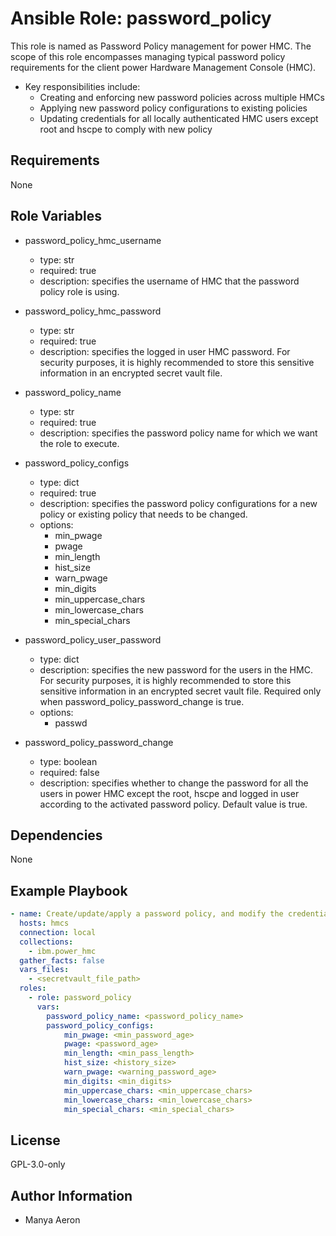 # Ansible Role: password_policy

This role is named as Password Policy management for power HMC. The scope of this role encompasses managing typical password policy requirements for the client power Hardware Management Console (HMC).

- Key responsibilities include:
  - Creating and enforcing new password policies across multiple HMCs
  - Applying new password policy configurations to existing policies
  - Updating credentials for all locally authenticated HMC users except root and hscpe to comply with new policy

## Requirements

None

## Role Variables

- password_policy_hmc_username
  - type: str
  - required: true
  - description: specifies the username of HMC that the password policy role is using.

- password_policy_hmc_password
  - type: str
  - required: true
  - description: specifies the logged in user HMC password. For security purposes, it is highly recommended to store this sensitive information in an encrypted secret vault file.

- password_policy_name
  - type: str
  - required: true
  - description: specifies the password policy name for which we want the role to execute.

- password_policy_configs
  - type: dict
  - required: true
  - description: specifies the password policy configurations for a new policy or existing policy that needs to be changed.
  - options:
    - min_pwage
    - pwage
    - min_length
    - hist_size
    - warn_pwage
    - min_digits
    - min_uppercase_chars
    - min_lowercase_chars
    - min_special_chars

- password_policy_user_password
  - type: dict
  - description: specifies the new password for the users in the HMC. For security purposes, it is highly recommended to store this sensitive information in an encrypted secret vault file. Required only when password_policy_password_change is true.
  - options:
    - passwd

- password_policy_password_change
  - type: boolean
  - required: false
  - description: specifies whether to change the password for all the users in power HMC except the root, hscpe and logged in user according to the activated password policy. Default value is true.

## Dependencies

None

## Example Playbook

```yaml
- name: Create/update/apply a password policy, and modify the credentials of the local power HMC users if desired
  hosts: hmcs
  connection: local
  collections:
    - ibm.power_hmc
  gather_facts: false
  vars_files:
    - <secretvault_file_path>
  roles:
    - role: password_policy
      vars:
        password_policy_name: <password_policy_name>
        password_policy_configs:
            min_pwage: <min_password_age>
            pwage: <password_age>
            min_length: <min_pass_length>
            hist_size: <history_size>
            warn_pwage: <warning_password_age>
            min_digits: <min_digits>
            min_uppercase_chars: <min_uppercase_chars>
            min_lowercase_chars: <min_lowercase_chars>
            min_special_chars: <min_special_chars>
```

## License

GPL-3.0-only

## Author Information

- Manya Aeron